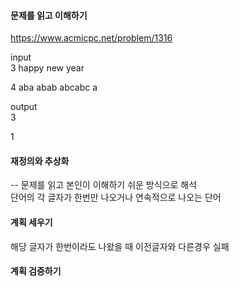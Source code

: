 #### 문제를 읽고 이해하기
https://www.acmicpc.net/problem/1316

input</br>
3
happy
new
year

4
aba
abab
abcabc
a

output</br>
3

1

#### 재정의와 추상화<br>
-- 문제를 읽고 본인이 이해하기 쉬운 방식으로 해석<br>
단어의 각 글자가 한번만 나오거나 연속적으로 나오는 단어

#### 계획 세우기<br>
해당 글자가 한번이라도 나왔을 때 이전글자와 다른경우 실패

#### 계획 검증하기
